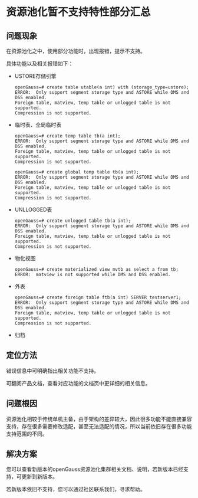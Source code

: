 # 资源池化暂不支持特性部分汇总

## 问题现象

在资源池化之中，使用部分功能时，出现报错，提示不支持。

具体功能以及相关报错如下：

- USTORE存储引擎
    
    ```shell
    openGauss=# create table utable(a int) with (storage_type=ustore);
    ERROR:  Only support segment storage type and ASTORE while DMS and DSS enabled.
    Foreign table, matview, temp table or unlogged table is not supported.
    Compression is not supported.
    ```
    
- 临时表、全局临时表
    
    ```shell
    openGauss=# create temp table tb(a int);
    ERROR:  Only support segment storage type and ASTORE while DMS and DSS enabled.
    Foreign table, matview, temp table or unlogged table is not supported.
    Compression is not supported.
    
    openGauss=# create global temp table tb(a int);
    ERROR:  Only support segment storage type and ASTORE while DMS and DSS enabled.
    Foreign table, matview, temp table or unlogged table is not supported.
    Compression is not supported.
    ```
    
- UNLLOGGED表
    
    ```shell
    openGauss=# create unlogged table tb(a int);
    ERROR:  Only support segment storage type and ASTORE while DMS and DSS enabled.
    Foreign table, matview, temp table or unlogged table is not supported.
    Compression is not supported.
    ```
    
- 物化视图
    
    ```shell
    openGauss=# create materialized view mvtb as select a from tb;
    ERROR:  matview is not supported while DMS and DSS enabled.
    ```
    
- 外表
    
    ```shell
    openGauss=# create foreign table ftb(a int) SERVER testserver1;
    ERROR:  Only support segment storage type and ASTORE while DMS and DSS enabled.
    Foreign table, matview, temp table or unlogged table is not supported.
    Compression is not supported.
    ```
    
- 归档


## 定位方法

错误信息中可明确指出相关功能不支持。

可翻阅产品文档，查看对应功能的文档页中更详细的相关信息。


## 问题根因

资源池化相较于传统单机主备，由于架构的差异较大，因此很多功能不能直接兼容支持，存在很多需要修改适配，甚至无法适配的情况，所以当前依旧存在很多功能支持范围的不同。


## 解决方案

您可以查看新版本的openGauss资源池化集群相关文档、说明，若新版本已经支持，可更新到新版本。

若新版本依旧不支持，您可以通过社区联系我们，寻求帮助。




